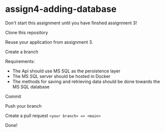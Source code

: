 # assign4-adding-database
Don't start this assignment until you have finshed assignment 3!

Clone this repository

Reuse your application from assignment 3.

Create a branch

Requirements:
- The Api should use MS SQL as the persistence layer
- The MS SQL server should be hosted in Docker
- The methods for saving and retrieving data should be done towards the MS SQL database

Commit

Push your branch

Create a pull request `<your branch> => <main>`

Done!
